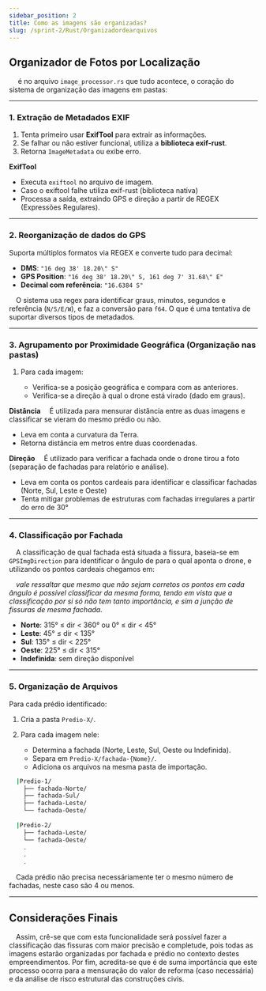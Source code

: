 ```yaml
---
sidebar_position: 2
title: Como as imagens são organizadas?
slug: /sprint-2/Rust/Organizadordearquivos
---
```


## Organizador de Fotos por Localização

&emsp; é no arquivo `image_processor.rs` que tudo acontece, o coração do sistema de organização das imagens em pastas:

---

### 1. Extração de Metadados EXIF

1. Tenta primeiro usar **ExifTool** para extrair as informações.
2. Se falhar ou não estiver funcional, utiliza a **biblioteca exif-rust**.
3. Retorna `ImageMetadata` ou exibe erro.

**ExifTool**

* Executa `exiftool` no arquivo de imagem.
* Caso o exiftool falhe utiliza exif-rust (biblioteca nativa)
* Processa a saída, extraindo GPS e direção a partir de REGEX (Expressões Regulares).

---

### 2. Reorganização de dados do GPS

Suporta múltiplos formatos via REGEX e converte tudo para decimal:

* **DMS**: `"16 deg 38' 18.20\" S"`
* **GPS Position**: `"16 deg 38' 18.20\" S, 161 deg 7' 31.68\" E"`
* **Decimal com referência**: `"16.6384 S"`

&emsp;O sistema usa regex para identificar graus, minutos, segundos e referência (`N/S/E/W`), e faz a conversão para `f64`. O que é uma tentativa de suportar diversos tipos de metadados.

---

### 3. Agrupamento por Proximidade Geográfica (Organização nas pastas)

1. Para cada imagem:

    * Verifica-se a posição geográfica e compara com as anteriores.
    * Verifica-se a direção à qual o drone está virado (dado em graus).

**Distância**
&emsp;É utilizada para mensurar distância entre as duas imagens e classificar se vieram do mesmo prédio ou não.

* Leva em conta a curvatura da Terra.
* Retorna distância em metros entre duas coordenadas.

**Direção**
&emsp;É utilizado para verificar a fachada onde o drone tirou a foto (separação de fachadas para relatório e análise).

* Leva em conta os pontos cardeais para identificar e classificar fachadas (Norte, Sul, Leste e Oeste)
* Tenta mitigar problemas de estruturas com fachadas irregulares a partir do erro de 30°

---

### 4. Classificação por Fachada

&emsp;A classificação de qual fachada está situada a fissura, baseia-se em `GPSImgDirection` para identificar o ângulo de para o qual aponta o drone, e utilizando os pontos cardeais chegamos em:

&emsp;_vale ressaltar que mesmo que não sejam corretos os pontos em cada ângulo é possível classificar da mesma forma, tendo em vista que a classificação por si só não tem tanto importância, e sim a junção de fissuras de mesma fachada._
* **Norte**: 315° ≤ dir < 360° ou 0° ≤ dir < 45°
* **Leste**: 45° ≤ dir < 135°
* **Sul**: 135° ≤ dir < 225°
* **Oeste**: 225° ≤ dir < 315°
* **Indefinida**: sem direção disponível

---

### 5. Organização de Arquivos

Para cada prédio identificado:

1. Cria a pasta `Predio-X/`.
2. Para cada imagem nele:

   * Determina a fachada (Norte, Leste, Sul, Oeste ou Indefinida).
   * Separa em `Predio-X/fachada-{Nome}/`.
   * Adiciona os arquivos na mesma pasta de importação.

``` bash
  |Predio-1/
    ├── fachada-Norte/
    ├── fachada-Sul/
    ├── fachada-Leste/
    └── fachada-Oeste/
        
  |Predio-2/
    ├── fachada-Leste/
    └── fachada-Oeste/
    .
    .
    .
```

&emsp;Cada prédio não precisa necessáriamente ter o mesmo número de fachadas, neste caso são 4 ou menos.

---

## Considerações Finais

&emsp;Assim, crê-se que com esta funcionalidade será possível fazer a classificação das fissuras com maior precisão e completude, pois todas as imagens estarão organizadas por fachada e prédio no contexto destes empreendimentos. Por fim, acredita-se que é de suma importância que este processo ocorra para a mensuração do valor de reforma (caso necessária) e da análise de risco estrutural das construções civis.